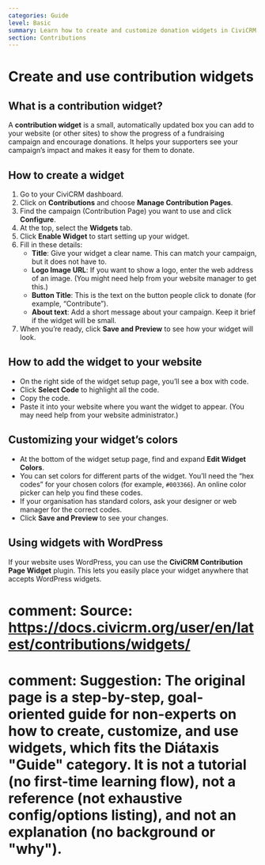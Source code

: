 ```yaml
---
categories: Guide
level: Basic
summary: Learn how to create and customize donation widgets in CiviCRM so your organisation can easily share fundraising progress on your website.
section: Contributions
---
```


# Create and use contribution widgets

## What is a contribution widget?

A **contribution widget** is a small, automatically updated box you can add to your website (or other sites) to show the progress of a fundraising campaign and encourage donations. It helps your supporters see your campaign’s impact and makes it easy for them to donate.

## How to create a widget

1. Go to your CiviCRM dashboard.
2. Click on **Contributions** and choose **Manage Contribution Pages**.
3. Find the campaign (Contribution Page) you want to use and click **Configure**.
4. At the top, select the **Widgets** tab.
5. Click **Enable Widget** to start setting up your widget.
6. Fill in these details:
   - **Title**: Give your widget a clear name. This can match your campaign, but it does not have to.
   - **Logo Image URL**: If you want to show a logo, enter the web address of an image. (You might need help from your website manager to get this.)
   - **Button Title**: This is the text on the button people click to donate (for example, “Contribute”).
   - **About text**: Add a short message about your campaign. Keep it brief if the widget will be small.
7. When you’re ready, click **Save and Preview** to see how your widget will look.

## How to add the widget to your website

- On the right side of the widget setup page, you’ll see a box with code.
- Click **Select Code** to highlight all the code.
- Copy the code.
- Paste it into your website where you want the widget to appear. (You may need help from your website administrator.)

## Customizing your widget’s colors

- At the bottom of the widget setup page, find and expand **Edit Widget Colors**.
- You can set colors for different parts of the widget. You’ll need the “hex codes” for your chosen colors (for example, `#003366`). An online color picker can help you find these codes.
- If your organisation has standard colors, ask your designer or web manager for the correct codes.
- Click **Save and Preview** to see your changes.

## Using widgets with WordPress

If your website uses WordPress, you can use the **CiviCRM Contribution Page Widget** plugin. This lets you easily place your widget anywhere that accepts WordPress widgets.

# comment: Source: https://docs.civicrm.org/user/en/latest/contributions/widgets/
# comment: Suggestion: The original page is a step-by-step, goal-oriented guide for non-experts on how to create, customize, and use widgets, which fits the Diátaxis "Guide" category. It is not a tutorial (no first-time learning flow), not a reference (not exhaustive config/options listing), and not an explanation (no background or "why").